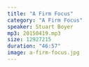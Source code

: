 ```yaml
---
title: "A Firm Focus"
category: "A Firm Focus"
speaker: Stuart Boyer
mp3: 20150419.mp3
size: 12927215
duration: "46:57"
image: a-firm-focus.jpg
---
```

